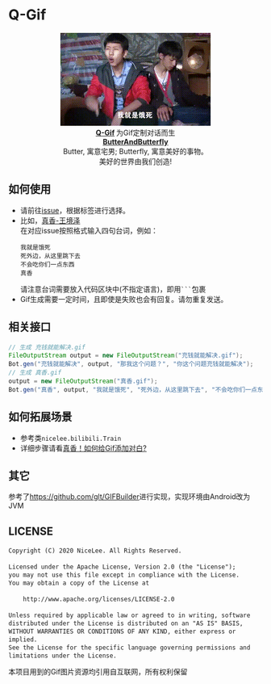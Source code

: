 # Q-Gif
<p align="center">
  <img src="/pics/真香/text.gif"/>
  <br>
      <strong>
        <a href="https://github.com/ButterAndButterfly/Q-Gif" target="_blank">Q-Gif</a>
      </strong>  为Gif定制对话而生  
  <br>
      <strong>
        <a href="https://github.com/ButterAndButterfly" target="_blank">ButterAndButterfly</a><br>
      </strong>  
        Butter, 寓意宅男; Butterfly, 寓意美好的事物。 
        <br/> 美好的世界由我们创造!  
</p>



## 如何使用  
+ 请前往[issue](https://github.com/ButterAndButterfly/Q-Gif/issues)，根据标签进行选择。  
+ 比如，[真香-王境泽](https://github.com/ButterAndButterfly/Q-Gif/issues/2)  
    在对应issue按照格式输入四句台词，例如：  
    ```
    我就是饿死
    死外边，从这里跳下去
    不会吃你们一点东西
    真香
    ```
    请注意台词需要放入代码区块中(不指定语言)，即用` ``` `包裹
+ Gif生成需要一定时间，且即使是失败也会有回复。请勿重复发送。  

## 相关接口  
```java
// 生成 充钱就能解决.gif
FileOutputStream output = new FileOutputStream("充钱就能解决.gif");
Bot.gen("充钱就能解决", output, "那我这个问题？", "你这个问题充钱就能解决");
// 生成 真香.gif
output = new FileOutputStream("真香.gif");
Bot.gen("真香", output, "我就是饿死", "死外边，从这里跳下去", "不会吃你们一点东西", "真香");
```        

## 如何拓展场景  
+ 参考类`nicelee.bilibili.Train`  
+ 详细步骤请看[真香！如何给Gif添加对白?](https://nICEnnnnnnnLee.github.io/blog/2020/06/14/java-add-text-to-gif/)  

## 其它  
参考了<https://github.com/glt/GIFBuilder>进行实现，实现环境由Android改为JVM  

## LICENSE  
```
Copyright (C) 2020 NiceLee. All Rights Reserved.

Licensed under the Apache License, Version 2.0 (the "License");
you may not use this file except in compliance with the License.
You may obtain a copy of the License at

    http://www.apache.org/licenses/LICENSE-2.0

Unless required by applicable law or agreed to in writing, software
distributed under the License is distributed on an "AS IS" BASIS,
WITHOUT WARRANTIES OR CONDITIONS OF ANY KIND, either express or implied.
See the License for the specific language governing permissions and
limitations under the License.
```
本项目用到的Gif图片资源均引用自互联网，所有权利保留


